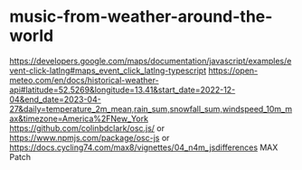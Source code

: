 # music-from-weather-around-the-world

https://developers.google.com/maps/documentation/javascript/examples/event-click-latlng#maps_event_click_latlng-typescript
https://open-meteo.com/en/docs/historical-weather-api#latitude=52.5269&longitude=13.41&start_date=2022-12-04&end_date=2023-04-27&daily=temperature_2m_mean,rain_sum,snowfall_sum,windspeed_10m_max&timezone=America%2FNew_York
https://github.com/colinbdclark/osc.js/ or https://www.npmjs.com/package/osc-js or https://docs.cycling74.com/max8/vignettes/04_n4m_jsdifferences
MAX Patch
